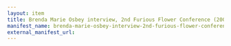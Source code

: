 ```yaml
---
layout: item
title: Brenda Marie Osbey interview, 2nd Furious Flower Conference (2004)
manifest_name: brenda-marie-osbey-interview-2nd-furious-flower-conference-2004-
external_manifest_url: 
---
```

<!-- Add an essay or interpretive material below this line,
using HTML or markdown.  Do not modify this file above this line -->

